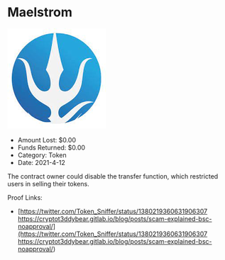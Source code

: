 # Maelstrom
![Maelstrom](/rektimages/Maelstrom.png)
- Amount Lost: $0.00
- Funds Returned: $0.00
- Category: Token
- Date: 2021-4-12

The contract owner could disable the transfer function, which restricted users in selling their tokens.


Proof Links:
- [https://twitter.com/Token_Sniffer/status/1380219360631906307 https://cryptot3ddybear.gitlab.io/blog/posts/scam-explained-bsc-noapproval/](https://twitter.com/Token_Sniffer/status/1380219360631906307 https://cryptot3ddybear.gitlab.io/blog/posts/scam-explained-bsc-noapproval/)


